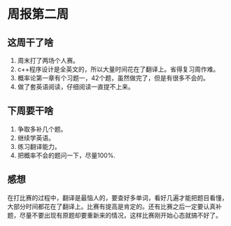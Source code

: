 # 周报第二周

## 这周干了啥
1. 周末打了两场个人赛。
2. c++程序设计是全英文的，所以大量时间花在了翻译上。省得复习周作难。
3. 概率论第一章有个习题一，42个题，虽然做完了，但是有很多不会的。
4. 做了套英语阅读，仔细阅读一直提不上来。
## 下周要干啥
1. 争取多补几个题。
2. 继续学英语。
3. 练习翻译能力。
4. 把概率不会的题问一下，尽量100%.

## 感想
  在打比赛的过程中，翻译是最恼人的，要查好多单词，看好几遍才能把题目看懂，大部分时间都花在了翻译上。比赛有提高是肯定的。还有比赛之后一定要认真补题，尽量不要出现有原题却要重新来的情况，这样比赛刚开始心态就搞不好了。

